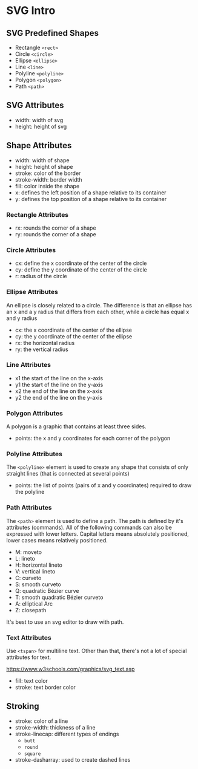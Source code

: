 # SVG Intro

## SVG Predefined Shapes
* Rectangle `<rect>`
* Circle `<circle>`
* Ellipse `<ellipse>`
* Line `<line>`
* Polyline `<polyline>`
* Polygon `<polygon>`
* Path `<path>`



## SVG Attributes
* width: width of svg
* height: height of svg



## Shape Attributes
* width: width of shape
* height: height of shape
* stroke: color of the border
* stroke-width: border width
* fill: color inside the shape
* x: defines the left position of a shape relative to its container
* y: defines the top position of a shape relative to its container



### Rectangle Attributes
* rx: rounds the corner of a shape
* ry: rounds the corner of a shape



### Circle Attributes
* cx: define the x coordinate of the center of the circle
* cy: define the y coordinate of the center of the circle
* r: radius of the circle



### Ellipse Attributes
An ellipse is closely related to a circle. The difference is that an ellipse has an x and a y radius that differs from each other, while a circle has equal x and y radius

* cx: the x coordinate of the center of the ellipse
* cy: the y coordinate of the center of the ellipse
* rx: the horizontal radius
* ry: the vertical radius



### Line Attributes
* x1 the start of the line on the x-axis
* y1 the start of the line on the y-axis
* x2 the end of the line on the x-axis
* y2 the end of the line on the y-axis



### Polygon Attributes
A polygon is a graphic that contains at least three sides.

* points: the x and y coordinates for each corner of the polygon



### Polyline Attributes
The `<polyline>` element is used to create any shape that consists of only straight lines (that is connected at several points)

* points: the list of points (pairs of x and y coordinates) required to draw the polyline



### Path Attributes
The `<path>` element is used to define a path. The path is defined by it's attributes (commands). All of the following commands can also be expressed with lower letters. Capital letters means absolutely positioned, lower cases means relatively positioned.


* M: moveto
* L: lineto
* H: horizontal lineto
* V: vertical lineto
* C: curveto
* S: smooth curveto
* Q: quadratic Bézier curve
* T: smooth quadratic Bézier curveto
* A: elliptical Arc
* Z: closepath


It's best to use an svg editor to draw with path.



### Text Attributes
Use `<tspan>` for multiline text. Other than that, there's not a lot of special attributes for text.

https://www.w3schools.com/graphics/svg_text.asp

* fill: text color
* stroke: text border color



## Stroking
* stroke: color of a line
* stroke-width: thickness of a line
* stroke-linecap: different types of endings
    * `butt`
    * `round`
    * `square`
* stroke-dasharray: used to create dashed lines

